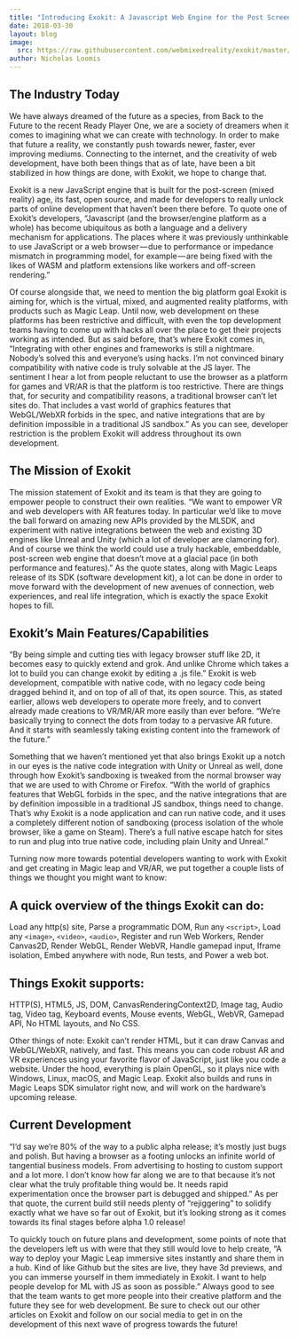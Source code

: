 ```yaml
---
title: "Introducing Exokit: A Javascript Web Engine for the Post Screen Era"
date: 2018-03-30
layout: blog
image:
  src: https://raw.githubusercontent.com/webmixedreality/exokit/master/icon.png
author: Nicholas Loomis
---
```


## **The Industry Today**

We have always dreamed of the future as a species, from Back to the Future to the recent Ready Player One, we are a society of dreamers when it comes to imagining what we can create with technology. In order to make that future a reality, we constantly push towards newer, faster, ever improving mediums. Connecting to the internet, and the creativity of web development, have both been things that as of late, have been a bit stabilized in how things are done, with Exokit, we hope to change that.

Exokit is a new JavaScript engine that is built for the post-screen (mixed reality) age, its fast, open source, and made for developers to really unlock parts of online development that haven’t been there before. To quote one of Exokit’s developers, “Javascript (and the browser/engine platform as a whole) has become ubiquitous as both a language and a delivery mechanism for applications. The places where it was previously unthinkable to use JavaScript or a web browser — due to performance or impedance mismatch in programming model, for example — are being fixed with the likes of WASM and platform extensions like workers and off-screen rendering.”

Of course alongside that, we need to mention the big platform goal Exokit is aiming for, which is the virtual, mixed, and augmented reality platforms, with products such as Magic Leap. Until now, web development on these platforms has been restrictive and difficult, with even the top development teams having to come up with hacks all over the place to get their projects working as intended. But as said before, that’s where Exokit comes in, “Integrating with other engines and frameworks is still a nightmare. Nobody’s solved this and everyone’s using hacks. I’m not convinced binary compatibility with native code is truly solvable at the JS layer. The sentiment I hear a lot from people reluctant to use the browser as a platform for games and VR/AR is that the platform is too restrictive. There are things that, for security and compatibility reasons, a traditional browser can’t let sites do. That includes a vast world of graphics features that WebGL/WebXR forbids in the spec, and native integrations that are by definition impossible in a traditional JS sandbox.” As you can see, developer restriction is the problem Exokit will address throughout its own development.

## **The Mission of Exokit**

The mission statement of Exokit and its team is that they are going to empower people to construct their own realities. “We want to empower VR and web developers with AR features today. In particular we’d like to move the ball forward on amazing new APIs provided by the MLSDK, and experiment with native integrations between the web and existing 3D engines like Unreal and Unity (which a lot of developer are clamoring for). And of course we think the world could use a truly hackable, embeddable, post-screen web engine that doesn’t move at a glacial pace (in both performance and features).” As the quote states, along with Magic Leaps release of its SDK (software development kit), a lot can be done in order to move forward with the development of new avenues of connection, web experiences, and real life integration, which is exactly the space Exokit hopes to fill.

## **Exokit’s Main Features/Capabilities**

“By being simple and cutting ties with legacy browser stuff like 2D, it becomes easy to quickly extend and grok. And unlike Chrome which takes a lot to build you can change exokit by editing a .js file.” Exokit is web development, compatible with native code, with no legacy code being dragged behind it, and on top of all of that, its open source. This, as stated earlier, allows web developers to operate more freely, and to convert already made creations to VR/MR/AR more easily than ever before. “We’re basically trying to connect the dots from today to a pervasive AR future. And it starts with seamlessly taking existing content into the framework of the future.”

Something that we haven’t mentioned yet that also brings Exokit up a notch in our eyes is the native code integration with Unity or Unreal as well, done through how Exokit’s sandboxing is tweaked from the normal browser way that we are used to with Chrome or Firefox. “With the world of graphics features that WebGL forbids in the spec, and the native integrations that are by definition impossible in a traditional JS sandbox, things need to change. That’s why Exokit is a node application and can run native code, and it uses a completely different notion of sandboxing (process isolation of the whole browser, like a game on Steam). There’s a full native escape hatch for sites to run and plug into true native code, including plain Unity and Unreal.”

Turning now more towards potential developers wanting to work with Exokit and get creating in Magic leap and VR/AR, we put together a couple lists of things we thought you might want to know:

## **A quick overview of the things Exokit can do:**

Load any http(s) site, Parse a programmatic DOM, Run any `<script>`, Load any `<image>`, `<video>`, `<audio>`, Register and run Web Workers, Render Canvas2D, Render WebGL, Render WebVR, Handle gamepad input, Iframe isolation, Embed anywhere with node, Run tests, and Power a web bot.

## **Things Exokit supports**:

HTTP(S), HTML5, JS, DOM, CanvasRenderingContext2D, Image tag, Audio tag, Video tag, Keyboard events, Mouse events, WebGL, WebVR, Gamepad API, No HTML layouts, and No CSS.

Other things of note: Exokit can’t render HTML, but it can draw Canvas and WebGL/WebXR, natively, and fast. This means you can code robust AR and VR experiences using your favorite flavor of JavaScript, just like you code a website. Under the hood, everything is plain OpenGL, so it plays nice with Windows, Linux, macOS, and Magic Leap. Exokit also builds and runs in Magic Leaps SDK simulator right now, and will work on the hardware’s upcoming release.

## **Current Development**

“I’d say we’re 80% of the way to a public alpha release; it’s mostly just bugs and polish. But having a browser as a footing unlocks an infinite world of tangential business models. From advertising to hosting to custom support and a lot more. I don’t know how far along we are to that because it’s not clear what the truly profitable thing would be. It needs rapid experimentation once the browser part is debugged and shipped.” As per that quote, the current build still needs plenty of “rejiggering” to solidify exactly what we have so far out of Exokit, but it’s looking strong as it comes towards its final stages before alpha 1.0 release!

To quickly touch on future plans and development, some points of note that the developers left us with were that they still would love to help create, “A way to deploy your Magic Leap immersive sites instantly and share them in a hub. Kind of like Github but the sites are live, they have 3d previews, and you can immerse yourself in them immediately in Exokit. I want to help people develop for ML with JS as soon as possible.” Always good to see that the team wants to get more people into their creative platform and the future they see for web development. Be sure to check out our other articles on Exokit and follow on our social media to get in on the development of this next wave of progress towards the future!
